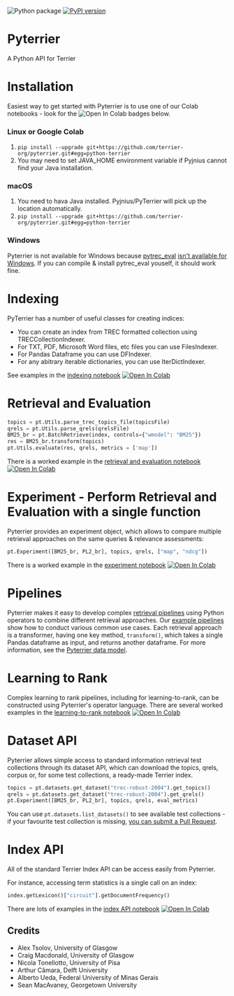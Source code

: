 ![Python package](https://github.com/terrier-org/pyterrier/workflows/Python%20package/badge.svg) [![PyPI version](https://badge.fury.io/py/python-terrier.svg)](https://badge.fury.io/py/python-terrier)

# Pyterrier

A Python API for Terrier

# Installation

Easiest way to get started with Pyterrier is to use one of our Colab notebooks - look for the ![Open In Colab](https://colab.research.google.com/assets/colab-badge.svg) badges below.

### Linux or Google Colab
1. `pip install --upgrade git+https://github.com/terrier-org/pyterrier.git#egg=python-terrier`
2. You may need to set JAVA_HOME environment variable if Pyjnius cannot find your Java installation.

### macOS

1. You need to hava Java installed. Pyjnius/PyTerrier will pick up the location automatically.
2. `pip install --upgrade git+https://github.com/terrier-org/pyterrier.git#egg=python-terrier`

### Windows
Pyterrier is not available for Windows because [pytrec_eval](https://github.com/cvangysel/pytrec_eval) [isn't available for Windows](https://github.com/cvangysel/pytrec_eval/issues/19). If you can compile & install pytrec_eval youself, it should work fine.

# Indexing

PyTerrier has a number of useful classes for creating indices:

 - You can create an index from TREC formatted collection using TRECCollectionIndexer.    
 - For TXT, PDF, Microsoft Word files, etc files you can use FilesIndexer.
 - For Pandas Dataframe you can use DFIndexer.
 - For any abitrary iterable dictionaries, you can use IterDictIndexer.

See examples in the [indexing notebook](examples/notebooks/indexing.ipynb) [![Open In Colab](https://colab.research.google.com/assets/colab-badge.svg)](https://colab.research.google.com/github/terrier-org/pyterrier/blob/master/examples/notebooks/indexing.ipynb)

# Retrieval and Evaluation

```python
topics = pt.Utils.parse_trec_topics_file(topicsFile)
qrels = pt.Utils.parse_qrels(qrelsFile)
BM25_br = pt.BatchRetrieve(index, controls={"wmodel": "BM25"})
res = BM25_br.transform(topics)
pt.Utils.evaluate(res, qrels, metrics = ['map'])
```

There is a worked example in the [retrieval and evaluation notebook](examples/notebooks/retrieval_and_evaluation.ipynb) [![Open In Colab](https://colab.research.google.com/assets/colab-badge.svg)](https://colab.research.google.com/github/terrier-org/pyterrier/blob/master/examples/notebooks/retrieval_and_evaluation.ipynb)

# Experiment - Perform Retrieval and Evaluation with a single function
Pyterrier provides an experiment object, which allows to compare multiple retrieval approaches on the same queries & relevance assessments:

```python
pt.Experiment([BM25_br, PL2_br], topics, qrels, ["map", "ndcg"])
```

There is a worked example in the [experiment notebook](examples/notebooks/experiment.ipynb) [![Open In Colab](https://colab.research.google.com/assets/colab-badge.svg)](https://colab.research.google.com/github/terrier-org/pyterrier/blob/master/examples/notebooks/experiment.ipynb)

# Pipelines

Pyterrier makes it easy to develop complex [retrieval pipelines](pipelines.md) using Python operators to combine different retrieval approaches. Our [example pipelines](pipeline_examples.md) show how to conduct various common use cases. Each retrieval approach is a transformer, having one key method, `transform()`, which takes a single Pandas dataframe as input, and returns another dataframe. For more information, see the [Pyterrier data model](datamodel.md).

# Learning to Rank

Complex learning to rank pipelines, including for learning-to-rank, can be constructed using Pyterrier's operator language. There are several worked examples in the [learning-to-rank notebook](examples/notebooks/ltr.ipynb) [![Open In Colab](https://colab.research.google.com/assets/colab-badge.svg)](https://colab.research.google.com/github/terrier-org/pyterrier/blob/master/examples/notebooks/ltr.ipynb)

# Dataset API

Pyterrier allows simple access to standard information retrieval test collections through its dataset API, which can download the topics, qrels, corpus or, for some test collections, a ready-made Terrier index.

```python
topics = pt.datasets.get_dataset("trec-robust-2004").get_topics()
qrels = pt.datasets.get_dataset("trec-robust-2004").get_qrels()
pt.Experiment([BM25_br, PL2_br], topics, qrels, eval_metrics)
```

You can use `pt.datasets.list_datasets()` to see available test collections - if your favourite test collection is missing, [you can submit a Pull Request](https://github.com/terrier-org/pyterrier/pulls).

# Index API

All of the standard Terrier Index API can be access easily from Pyterrier. 

For instance, accessing term statistics is a single call on an index:
```python
index.getLexicon()["circuit"].getDocumentFrequency()
```

There are lots of examples in the [index API notebook](examples/notebooks/index_api.ipynb) [![Open In Colab](https://colab.research.google.com/assets/colab-badge.svg)](https://colab.research.google.com/github/terrier-org/pyterrier/blob/master/examples/notebooks/index_api.ipynb)

## Credits

 - Alex Tsolov, University of Glasgow
 - Craig Macdonald, University of Glasgow
 - Nicola Tonellotto, University of Pisa
 - Arthur Câmara, Delft University
 - Alberto Ueda, Federal University of Minas Gerais
 - Sean MacAvaney, Georgetown University
